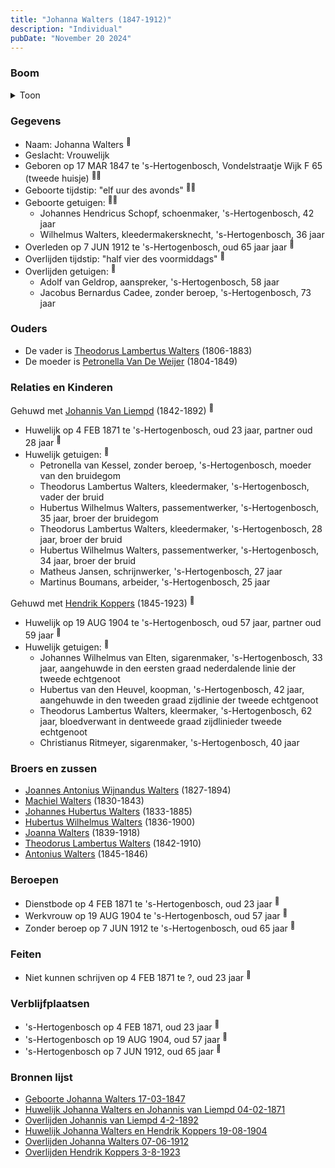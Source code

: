 ```yaml
---
title: "Johanna Walters (1847-1912)"
description: "Individual"
pubDate: "November 20 2024"
---
```


### Boom
<details><summary>Toon</summary>

![test](https://www.plantuml.com/plantuml/svg/ZPHDRnen48Rl_XMZv93sWBHV13P2D912apGXgFaw8k_kb7NnsiWsGYZYltUMR82q2BXPundFC-yxkvVMSUDcXMHs8jIK6rv0mjF9sEYPogwqr0QSuShI5Ih7Sf4XfCAa4j_FM4pT0Wei4ZJsFMGT6jHkCKMszMegkRNmnW2Wgqs6vYaNwKIXjQrMmOLgjo5aIyREOBXgPTbxnSbJZZhJPcRXZfTT79rUkQGczWIuXHlFyvfDWDDUsA_tkzJYxRT0cIsXTP7mP35Aj7CIBzhWD-2nDmI_wPt3jwqiEvb9EU8g6wL6MvjeeYhJOtYuUgBqPWXdjdPDhVKOLQ9jcXDfXJT4PwX0IWulNC5tX5SKVz1is69YwtTxOI_SmnP4LJClEegj3eE75qgFuZrihOivPfbGuxB2hog2ynLQdz2264wb6ETkGVnwJdXBLibPgrKPh9fX4wWgAK1NlXUpZtQtEkTAyN_TeHHOUtnO2NBfllEh7Atn_sW7XMd0xVE0hFE3NRfy9XLsPTcTe2NErhGaxH6x545dk88Cu54eLxiNQKwPTeoq_l8mPmJzNfVguvsSE_pxA6ZuQ_l2vaxxIhqhjy8cgqRQ13uUlqQL6J61dtewtNRBZu-P_sPGBcjKXoz-J2jRWthy5GO2PtCqq2cE4o60plCFCYlOzu5zMkAugl2YjGham04Lee1LWsq2x9B6f__UNm00)
</details>

### Gegevens
- Naam: Johanna Walters <sup><a href="../s00145/" style="text-decoration:none" title="Geboorte Johanna Walters 17-03-1847">:link:</a></sup>
- Geslacht: Vrouwelijk
- Geboren op 17 MAR 1847 te 's-Hertogenbosch, Vondelstraatje Wijk F 65 (tweede huisje) <sup><a href="../s00145/" style="text-decoration:none" title="Geboorte Johanna Walters 17-03-1847">:link:</a><a href="../s00152/" style="text-decoration:none" title="Huwelijk Johanna Walters en Johannis van Liempd 04-02-1871">:link:</a></sup>
- Geboorte tijdstip: "elf uur des avonds" <sup><a href="../s00145/" style="text-decoration:none" title="Geboorte Johanna Walters 17-03-1847">:link:</a><a href="../s00152/" style="text-decoration:none" title="Huwelijk Johanna Walters en Johannis van Liempd 04-02-1871">:link:</a></sup>
- Geboorte getuigen: <sup><a href="../s00145/" style="text-decoration:none" title="Geboorte Johanna Walters 17-03-1847">:link:</a><a href="../s00152/" style="text-decoration:none" title="Huwelijk Johanna Walters en Johannis van Liempd 04-02-1871">:link:</a></sup>
  - Johannes Hendricus Schopf, schoenmaker, \'s-Hertogenbosch, 42 jaar
  - Wilhelmus Walters, kleedermakersknecht, \'s-Hertogenbosch, 36 jaar
- Overleden op 7 JUN 1912 te 's-Hertogenbosch, oud 65 jaar jaar <sup><a href="../s00161/" style="text-decoration:none" title="Overlijden Johanna Walters 07-06-1912">:link:</a></sup>
- Overlijden tijdstip: "half vier des voormiddags" <sup><a href="../s00161/" style="text-decoration:none" title="Overlijden Johanna Walters 07-06-1912">:link:</a></sup>
- Overlijden getuigen: <sup><a href="../s00161/" style="text-decoration:none" title="Overlijden Johanna Walters 07-06-1912">:link:</a></sup>
  - Adolf van Geldrop, aanspreker, \'s-Hertogenbosch, 58 jaar
  - Jacobus Bernardus Cadee, zonder beroep, \'s-Hertogenbosch, 73 jaar

### Ouders
- De vader is [Theodorus Lambertus Walters](../i00088/) (1806-1883)
- De moeder is [Petronella Van De Weijer](../i00089/) (1804-1849)

### Relaties en Kinderen

Gehuwd met [Johannis Van Liempd](../i00115/) (1842-1892) <sup><a href="../s00152/" style="text-decoration:none" title="Huwelijk Johanna Walters en Johannis van Liempd 04-02-1871">:link:</a></sup>
- Huwelijk op 4 FEB 1871 te 's-Hertogenbosch, oud 23 jaar, partner oud 28 jaar <sup><a href="../s00152/" style="text-decoration:none" title="Huwelijk Johanna Walters en Johannis van Liempd 04-02-1871">:link:</a></sup>
- Huwelijk getuigen:  <sup><a href="../s00152/" style="text-decoration:none" title="Huwelijk Johanna Walters en Johannis van Liempd 04-02-1871">:link:</a></sup>
  - Petronella van Kessel, zonder beroep, \'s-Hertogenbosch, moeder van den bruidegom
  - Theodorus Lambertus Walters, kleedermaker, \'s-Hertogenbosch, vader der bruid
  - Hubertus Wilhelmus Walters, passementwerker, \'s-Hertogenbosch, 35 jaar, broer der bruidegom
  - Theodorus Lambertus Walters, kleedermaker, \'s-Hertogenbosch, 28 jaar, broer der bruid
  - Hubertus Wilhelmus Walters, passementwerker, \'s-Hertogenbosch, 34 jaar, broer der bruid
  - Matheus Jansen, schrijnwerker, \'s-Hertogenbosch, 27 jaar
  - Martinus Boumans, arbeider, \'s-Hertogenbosch, 25 jaar

Gehuwd met [Hendrik Koppers](../i00119/) (1845-1923) <sup><a href="../s00159/" style="text-decoration:none" title="Huwelijk Johanna Walters en Hendrik Koppers 19-08-1904">:link:</a></sup>
- Huwelijk op 19 AUG 1904 te 's-Hertogenbosch, oud 57 jaar, partner oud 59 jaar <sup><a href="../s00159/" style="text-decoration:none" title="Huwelijk Johanna Walters en Hendrik Koppers 19-08-1904">:link:</a></sup>
- Huwelijk getuigen:  <sup><a href="../s00159/" style="text-decoration:none" title="Huwelijk Johanna Walters en Hendrik Koppers 19-08-1904">:link:</a></sup>
  - Johannes Wilhelmus van Elten, sigarenmaker, \'s-Hertogenbosch, 33 jaar, aangehuwde in den eersten graad nederdalende linie der tweede echtgenoot
  - Hubertus van den Heuvel, koopman, \'s-Hertogenbosch, 42 jaar, aangehuwde in den tweeden graad zijdlinie der tweede echtgenoot
  - Theodorus Lambertus Walters, kleermaker, \'s-Hertogenbosch, 62 jaar, bloedverwant in dentweede graad zijdlinieder tweede echtgenoot
  - Christianus Ritmeyer, sigarenmaker, \'s-Hertogenbosch, 40 jaar

### Broers en zussen
- [Joannes Antonius Wijnandus Walters](../i00103/) (1827-1894)
- [Machiel Walters](../i00104/) (1830-1843)
- [Johannes Hubertus Walters](../i00079/) (1833-1885)
- [Hubertus Wilhelmus Walters](../i00105/) (1836-1900)
- [Joanna Walters](../i00106/) (1839-1918)
- [Theodorus Lambertus Walters](../i00107/) (1842-1910)
- [Antonius Walters](../i00108/) (1845-1846)

### Beroepen
- Dienstbode op 4 FEB 1871 te 's-Hertogenbosch, oud 23 jaar <sup><a href="../s00152/" style="text-decoration:none" title="Huwelijk Johanna Walters en Johannis van Liempd 04-02-1871">:link:</a></sup>
- Werkvrouw op 19 AUG 1904 te 's-Hertogenbosch, oud 57 jaar <sup><a href="../s00159/" style="text-decoration:none" title="Huwelijk Johanna Walters en Hendrik Koppers 19-08-1904">:link:</a></sup>
- Zonder beroep op 7 JUN 1912 te 's-Hertogenbosch, oud 65 jaar <sup><a href="../s00161/" style="text-decoration:none" title="Overlijden Johanna Walters 07-06-1912">:link:</a></sup>

### Feiten
- Niet kunnen schrijven op 4 FEB 1871 te ?, oud 23 jaar <sup><a href="../s00152/" style="text-decoration:none" title="Huwelijk Johanna Walters en Johannis van Liempd 04-02-1871">:link:</a></sup>

### Verblijfplaatsen
- 's-Hertogenbosch  op 4 FEB 1871, oud 23 jaar  <sup><a href="../s00152/" style="text-decoration:none" title="Huwelijk Johanna Walters en Johannis van Liempd 04-02-1871">:link:</a></sup>
- 's-Hertogenbosch  op 19 AUG 1904, oud 57 jaar  <sup><a href="../s00159/" style="text-decoration:none" title="Huwelijk Johanna Walters en Hendrik Koppers 19-08-1904">:link:</a></sup>
- 's-Hertogenbosch  op 7 JUN 1912, oud 65 jaar  <sup><a href="../s00161/" style="text-decoration:none" title="Overlijden Johanna Walters 07-06-1912">:link:</a></sup>

### Bronnen lijst
- [Geboorte Johanna Walters 17-03-1847](../s00145/)
- [Huwelijk Johanna Walters en Johannis van Liempd 04-02-1871](../s00152/)
- [Overlijden Johannis van Liempd 4-2-1892](../s00225/)
- [Huwelijk Johanna Walters en Hendrik Koppers 19-08-1904](../s00159/)
- [Overlijden Johanna Walters 07-06-1912](../s00161/)
- [Overlijden Hendrik Koppers 3-8-1923](../s00227/)